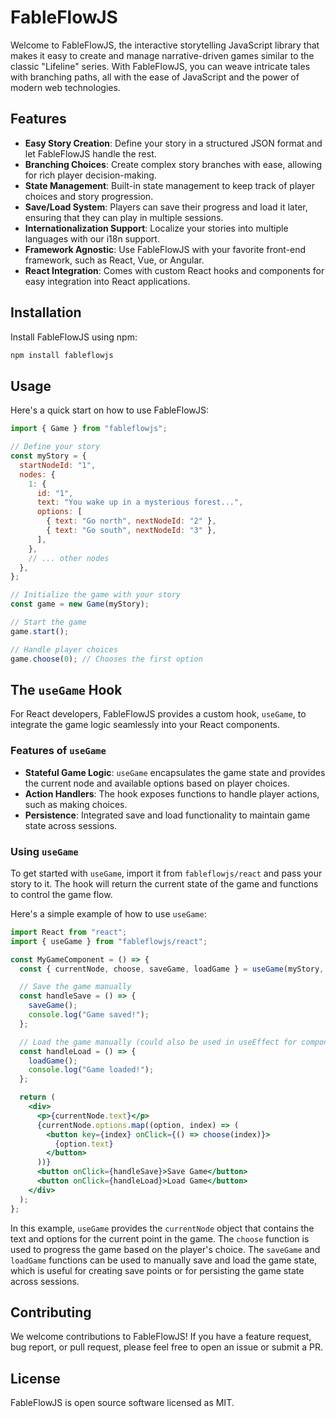 # FableFlowJS

Welcome to FableFlowJS, the interactive storytelling JavaScript library that makes it easy to create and manage narrative-driven games similar to the classic "Lifeline" series. With FableFlowJS, you can weave intricate tales with branching paths, all with the ease of JavaScript and the power of modern web technologies.

## Features

- **Easy Story Creation**: Define your story in a structured JSON format and let FableFlowJS handle the rest.
- **Branching Choices**: Create complex story branches with ease, allowing for rich player decision-making.
- **State Management**: Built-in state management to keep track of player choices and story progression.
- **Save/Load System**: Players can save their progress and load it later, ensuring that they can play in multiple sessions.
- **Internationalization Support**: Localize your stories into multiple languages with our i18n support.
- **Framework Agnostic**: Use FableFlowJS with your favorite front-end framework, such as React, Vue, or Angular.
- **React Integration**: Comes with custom React hooks and components for easy integration into React applications.

## Installation

Install FableFlowJS using npm:

```bash
npm install fableflowjs
```

## Usage

Here's a quick start on how to use FableFlowJS:

```javascript
import { Game } from "fableflowjs";

// Define your story
const myStory = {
  startNodeId: "1",
  nodes: {
    1: {
      id: "1",
      text: "You wake up in a mysterious forest...",
      options: [
        { text: "Go north", nextNodeId: "2" },
        { text: "Go south", nextNodeId: "3" },
      ],
    },
    // ... other nodes
  },
};

// Initialize the game with your story
const game = new Game(myStory);

// Start the game
game.start();

// Handle player choices
game.choose(0); // Chooses the first option
```

## The `useGame` Hook

For React developers, FableFlowJS provides a custom hook, `useGame`, to integrate the game logic seamlessly into your React components.

### Features of `useGame`

- **Stateful Game Logic**: `useGame` encapsulates the game state and provides the current node and available options based on player choices.
- **Action Handlers**: The hook exposes functions to handle player actions, such as making choices.
- **Persistence**: Integrated save and load functionality to maintain game state across sessions.

### Using `useGame`

To get started with `useGame`, import it from `fableflowjs/react` and pass your story to it. The hook will return the current state of the game and functions to control the game flow.

Here's a simple example of how to use `useGame`:

```jsx
import React from "react";
import { useGame } from "fableflowjs/react";

const MyGameComponent = () => {
  const { currentNode, choose, saveGame, loadGame } = useGame(myStory, "en");

  // Save the game manually
  const handleSave = () => {
    saveGame();
    console.log("Game saved!");
  };

  // Load the game manually (could also be used in useEffect for component mounting)
  const handleLoad = () => {
    loadGame();
    console.log("Game loaded!");
  };

  return (
    <div>
      <p>{currentNode.text}</p>
      {currentNode.options.map((option, index) => (
        <button key={index} onClick={() => choose(index)}>
          {option.text}
        </button>
      ))}
      <button onClick={handleSave}>Save Game</button>
      <button onClick={handleLoad}>Load Game</button>
    </div>
  );
};
```

In this example, `useGame` provides the `currentNode` object that contains the text and options for the current point in the game. The `choose` function is used to progress the game based on the player's choice. The `saveGame` and `loadGame` functions can be used to manually save and load the game state, which is useful for creating save points or for persisting the game state across sessions.

## Contributing

We welcome contributions to FableFlowJS! If you have a feature request, bug report, or pull request, please feel free to open an issue or submit a PR.

## License

FableFlowJS is open source software licensed as MIT.
